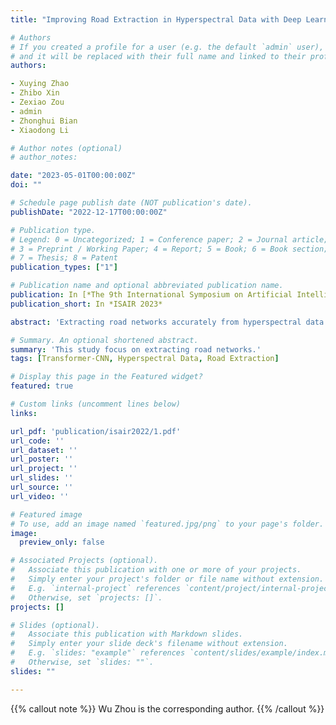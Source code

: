 ```yaml
---
title: "Improving Road Extraction in Hyperspectral Data with Deep Learning Models"

# Authors
# If you created a profile for a user (e.g. the default `admin` user), write the username (folder name) here 
# and it will be replaced with their full name and linked to their profile.
authors:

- Xuying Zhao
- Zhibo Xin
- Zexiao Zou
- admin
- Zhonghui Bian
- Xiaodong Li

# Author notes (optional)
# author_notes:

date: "2023-05-01T00:00:00Z"
doi: ""

# Schedule page publish date (NOT publication's date).
publishDate: "2022-12-17T00:00:00Z"

# Publication type.
# Legend: 0 = Uncategorized; 1 = Conference paper; 2 = Journal article;
# 3 = Preprint / Working Paper; 4 = Report; 5 = Book; 6 = Book section;
# 7 = Thesis; 8 = Patent
publication_types: ["1"]

# Publication name and optional abbreviated publication name.
publication: In [*The 9th International Symposium on Artificial Intelligence and Robotics (ISAIR), Beijing, 21-23 October, 2023.*]
publication_short: In *ISAIR 2023*

abstract: 'Extracting road networks accurately from hyperspectral data using traditional CNN models is challenging due to occlusion, changing lighting conditions, and spectral ambiguity. This study proposes a new model that combines the strengths of the U-net and Transformer architectures to capture both local and long-range features for improved road extraction accuracy and efficiency. The proposed model was evaluated on the AeroRIT hyper-spectral dataset using performance metrics such as OA, MPCA, and MIOU, and compared with traditional CNN models such as U-net. The results show that the proposed model outperforms traditional models, demonstrating its potential for optimization and application in road extraction from hyperspec-tral data. The significance of this research lies in its potential to promote the development of the hyperspectral data analysis field, improve the accuracy of road extraction, and enable practical applications in various fields such as urban planning, traffic management, and environmental monitoring. Further research can optimize the proposed model or combine it with other methods to enhance its accuracy and efficiency for more effective road network ex-traction from hyperspectral data.'

# Summary. An optional shortened abstract.
summary: 'This study focus on extracting road networks.'
tags: [Transformer-CNN, Hyperspectral Data, Road Extraction]

# Display this page in the Featured widget?
featured: true

# Custom links (uncomment lines below)
links:

url_pdf: 'publication/isair2022/1.pdf'
url_code: ''
url_dataset: ''
url_poster: ''
url_project: ''
url_slides: ''
url_source: ''
url_video: ''

# Featured image
# To use, add an image named `featured.jpg/png` to your page's folder. 
image:
  preview_only: false

# Associated Projects (optional).
#   Associate this publication with one or more of your projects.
#   Simply enter your project's folder or file name without extension.
#   E.g. `internal-project` references `content/project/internal-project/index.md`.
#   Otherwise, set `projects: []`.
projects: []

# Slides (optional).
#   Associate this publication with Markdown slides.
#   Simply enter your slide deck's filename without extension.
#   E.g. `slides: "example"` references `content/slides/example/index.md`.
#   Otherwise, set `slides: ""`.
slides: ""

---
```


{{% callout note %}}
Wu Zhou is the corresponding author.
{{% /callout %}}
